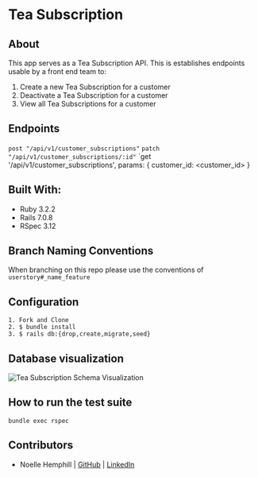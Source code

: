 # Tea Subscription
## About
This app serves as a Tea Subscription API. This is establishes endpoints usable by a front end team to: 
1. Create a new Tea Subscription for a customer
2. Deactivate a Tea Subscription for a customer
3. View all Tea Subscriptions for a customer

## Endpoints

`post "/api/v1/customer_subscriptions"`
`patch "/api/v1/customer_subscriptions/:id"`
`get '/api/v1/customer_subscriptions', params: { customer_id: <customer_id> }


## Built With: 
- Ruby 3.2.2
- Rails 7.0.8
- RSpec 3.12

## Branch Naming Conventions
When branching on this repo please use the conventions of `userstory#_name_feature`

## Configuration
```
1. Fork and Clone
2. $ bundle install
3. $ rails db:{drop,create,migrate,seed}
```

## Database visualization
![Tea Subscription Schema Visualization](https://gist.github.com/assets/134240535/81c5c81e-b980-4d45-afa3-adb128a039a5)

## How to run the test suite
`bundle exec rspec`

## Contributors 
- Noelle Hemphill | [GitHub](https://github.com/lofi-nowhale) | [LinkedIn](https://www.linkedin.com/in/noelle-hemphill/)

